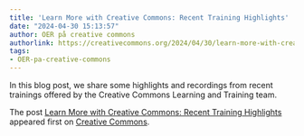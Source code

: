 ```yaml
---
title: 'Learn More with Creative Commons: Recent Training Highlights'
date: "2024-04-30 15:13:57"
author: OER på creative commons
authorlink: https://creativecommons.org/2024/04/30/learn-more-with-creative-commons-recent-training-highlights/?utm_source=rss&utm_medium=rss&utm_campaign=learn-more-with-creative-commons-recent-training-highlights
tags:
- OER-pa-creative-commons
---
```

<p>In this blog post, we share some highlights and recordings from recent trainings offered by the Creative Commons Learning and Training team.</p>
<p>The post <a rel="nofollow" href="https://creativecommons.org/2024/04/30/learn-more-with-creative-commons-recent-training-highlights/">Learn More with Creative Commons: Recent Training Highlights</a> appeared first on <a rel="nofollow" href="https://creativecommons.org">Creative Commons</a>.</p>
